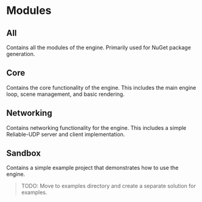 ﻿# Modules

## All

Contains all the modules of the engine. Primarily used for NuGet package generation.

## Core

Contains the core functionality of the engine. This includes the main engine loop, scene management, and basic rendering.

## Networking

Contains networking functionality for the engine. This includes a simple Reliable-UDP server and client implementation.

## Sandbox

Contains a simple example project that demonstrates how to use the engine.
> TODO: Move to examples directory and create a separate solution for examples.
